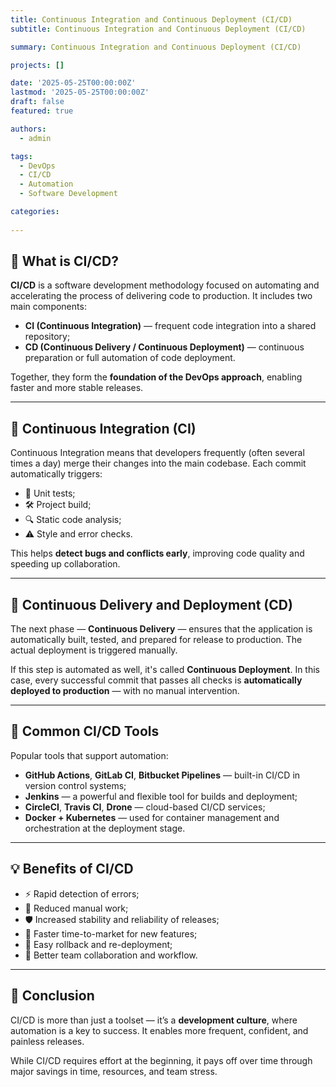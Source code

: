 ```yaml
---
title: Continuous Integration and Continuous Deployment (CI/CD)
subtitle: Continuous Integration and Continuous Deployment (CI/CD)

summary: Continuous Integration and Continuous Deployment (CI/CD)

projects: []

date: '2025-05-25T00:00:00Z'
lastmod: '2025-05-25T00:00:00Z'
draft: false
featured: true

authors:
  - admin

tags:
  - DevOps
  - CI/CD
  - Automation
  - Software Development

categories:
  
---
```


## 🚀 What is CI/CD?

**CI/CD** is a software development methodology focused on automating and accelerating the process of delivering code to production. It includes two main components:

- **CI (Continuous Integration)** — frequent code integration into a shared repository;
- **CD (Continuous Delivery / Continuous Deployment)** — continuous preparation or full automation of code deployment.

Together, they form the **foundation of the DevOps approach**, enabling faster and more stable releases.

---

## 🔁 Continuous Integration (CI)

Continuous Integration means that developers frequently (often several times a day) merge their changes into the main codebase. Each commit automatically triggers:

- 🧪 Unit tests;
- 🛠 Project build;
- 🔍 Static code analysis;
- ⚠️ Style and error checks.

This helps **detect bugs and conflicts early**, improving code quality and speeding up collaboration.

---

## 🚚 Continuous Delivery and Deployment (CD)

The next phase — **Continuous Delivery** — ensures that the application is automatically built, tested, and prepared for release to production. The actual deployment is triggered manually.

If this step is automated as well, it's called **Continuous Deployment**. In this case, every successful commit that passes all checks is **automatically deployed to production** — with no manual intervention.

---

## 🧰 Common CI/CD Tools

Popular tools that support automation:

- **GitHub Actions**, **GitLab CI**, **Bitbucket Pipelines** — built-in CI/CD in version control systems;
- **Jenkins** — a powerful and flexible tool for builds and deployment;
- **CircleCI**, **Travis CI**, **Drone** — cloud-based CI/CD services;
- **Docker + Kubernetes** — used for container management and orchestration at the deployment stage.

---

## 💡 Benefits of CI/CD

- ⚡️ Rapid detection of errors;
- 🤖 Reduced manual work;
- 🛡 Increased stability and reliability of releases;
- 🚀 Faster time-to-market for new features;
- 🔄 Easy rollback and re-deployment;
- 🧩 Better team collaboration and workflow.

---

## 📌 Conclusion

CI/CD is more than just a toolset — it’s a **development culture**, where automation is a key to success. It enables more frequent, confident, and painless releases.

While CI/CD requires effort at the beginning, it pays off over time through major savings in time, resources, and team stress.

